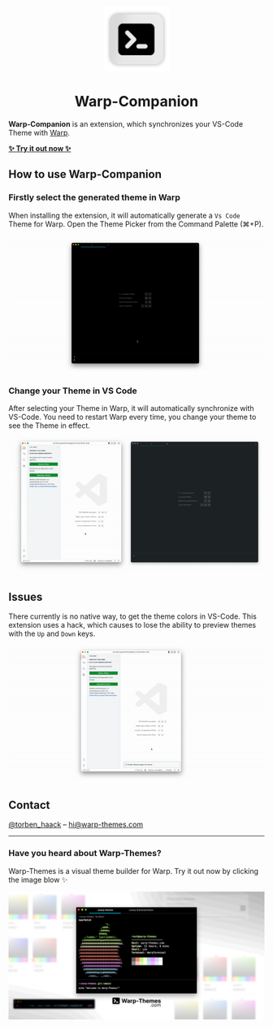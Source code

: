 <div align="center">
	
![Warp-Companion Logo](png/icon.png)
	
<h1>Warp-Companion</h1>

</div>

**Warp-Companion** is an extension, which synchronizes your VS-Code Theme with [Warp](https://warp.dev/).

[**✨ Try it out now ✨**](https://marketplace.visualstudio.com/items?itemName=haack.warp-companion)

## How to use Warp-Companion

### Firstly select the generated theme in Warp

When installing the extension, it will automatically generate a `Vs Code` Theme for Warp. Open the Theme Picker from the Command Palette (⌘+P).

![Warp-Companion Select Theme](gifs/demo_select_theme.gif)

### Change your Theme in VS Code

After selecting your Theme in Warp, it will automatically synchronize with VS-Code. You need to restart Warp every time, you change your theme to see the Theme in effect.

![Warp-Companion Changing the Theme](gifs/demo_change_theme.gif)

## Issues

There currently is no native way, to get the theme colors in VS-Code. This extension uses a hack, which causes to lose the ability to preview themes with the `Up` and `Down` keys.

![Warp-Companion Demo Issue](gifs/demo_issue.gif)

## Contact

[@torben_haack](https://twitter.com/torben_haack) – hi@warp-themes.com

---

### Have you heard about Warp-Themes?

Warp-Themes is a visual theme builder for Warp. Try it out now by clicking the image blow ✨

[![Warp-Themes Ad](png/warp-themes.png)](https://warp-themes.com/)
